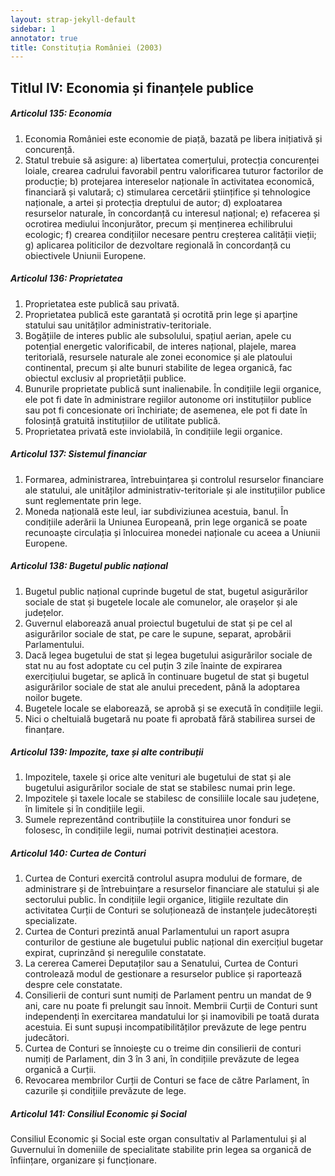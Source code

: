 ```yaml
---
layout: strap-jekyll-default
sidebar: 1
annotator: true
title: Constituția României (2003)
---
```


## Titlul IV: Economia și finanțele publice

##### **Articolul 135**: *Economia*

1. Economia României este economie de piață, bazată pe libera inițiativă și concurență.
1. Statul trebuie să asigure:
a) libertatea comerțului, protecția concurenței loiale, crearea cadrului favorabil pentru valorificarea tuturor factorilor de producție;
b) protejarea intereselor naționale în activitatea economică, financiară și valutară;
c) stimularea cercetării științifice și tehnologice naționale, a artei și protecția dreptului de autor;
d) exploatarea resurselor naturale, în concordanță cu interesul național;
e) refacerea și ocrotirea mediului înconjurător, precum și menținerea echilibrului ecologic;
f) crearea condițiilor necesare pentru creșterea calității vieții;
g) aplicarea politicilor de dezvoltare regională în concordanță cu obiectivele Uniunii Europene.

##### **Articolul 136**: *Proprietatea*

1. Proprietatea este publică sau privată.
1. Proprietatea publică este garantată și ocrotită prin lege și aparține statului sau unităților administrativ-teritoriale.
1. Bogățiile de interes public ale subsolului, spațiul aerian, apele cu potențial energetic valorificabil, de interes național, plajele, marea teritorială, resursele naturale ale zonei economice și ale platoului continental, precum și alte bunuri stabilite de legea organică, fac obiectul exclusiv al proprietății publice.
1. Bunurile proprietate publică sunt inalienabile. În condițiile legii organice, ele pot fi date în administrare regiilor autonome ori instituțiilor publice sau pot fi concesionate ori închiriate; de asemenea, ele pot fi date în folosință gratuită instituțiilor de utilitate publică.
1. Proprietatea privată este inviolabilă, în condițiile legii organice.

##### **Articolul 137**: *Sistemul financiar*

1. Formarea, administrarea, întrebuințarea și controlul resurselor financiare ale statului, ale unităților administrativ-teritoriale și ale instituțiilor publice sunt reglementate prin lege.
1. Moneda națională este leul, iar subdiviziunea acestuia, banul. În condițiile aderării la Uniunea Europeană, prin lege organică se poate recunoaște circulația și înlocuirea monedei naționale cu aceea a Uniunii Europene.

##### **Articolul 138**: *Bugetul public național*

1. Bugetul public național cuprinde bugetul de stat, bugetul asigurărilor sociale de stat și bugetele locale ale comunelor, ale orașelor și ale județelor.
1. Guvernul elaborează anual proiectul bugetului de stat și pe cel al asigurărilor sociale de stat, pe care le supune, separat, aprobării Parlamentului.
1. Dacă legea bugetului de stat și legea bugetului asigurărilor sociale de stat nu au fost adoptate cu cel puțin 3 zile înainte de expirarea exercițiului bugetar, se aplică în continuare bugetul de stat și bugetul asigurărilor sociale de stat ale anului precedent, până la adoptarea noilor bugete.
1. Bugetele locale se elaborează, se aprobă și se execută în condițiile legii.
1. Nici o cheltuială bugetară nu poate fi aprobată fără stabilirea sursei de finanțare.

##### **Articolul 139**: *Impozite, taxe și alte contribuții*

1. Impozitele, taxele și orice alte venituri ale bugetului de stat și ale bugetului asigurărilor sociale de stat se stabilesc numai prin lege.
1. Impozitele și taxele locale se stabilesc de consiliile locale sau județene, în limitele și în condițiile legii.
1. Sumele reprezentând contribuțiile la constituirea unor fonduri se folosesc, în condițiile legii, numai potrivit destinației acestora.

##### **Articolul 140**: *Curtea de Conturi*

1. Curtea de Conturi exercită controlul asupra modului de formare, de administrare și de întrebuințare a resurselor financiare ale statului și ale sectorului public. În condițiile legii organice, litigiile rezultate din activitatea Curții de Conturi se soluționează de instanțele judecătorești specializate.
1. Curtea de Conturi prezintă anual Parlamentului un raport asupra conturilor de gestiune ale bugetului public național din exercițiul bugetar expirat, cuprinzând și neregulile constatate.
1. La cererea Camerei Deputaților sau a Senatului, Curtea de Conturi controlează modul de gestionare a resurselor publice și raportează despre cele constatate.
1. Consilierii de conturi sunt numiți de Parlament pentru un mandat de 9 ani, care nu poate fi prelungit sau înnoit. Membrii Curții de Conturi sunt independenți în exercitarea mandatului lor și inamovibili pe toată durata acestuia. Ei sunt supuși incompatibilităților prevăzute de lege pentru judecători.
1. Curtea de Conturi se înnoiește cu o treime din consilierii de conturi numiți de Parlament, din 3 în 3 ani, în condițiile prevăzute de legea organică a Curții.
1. Revocarea membrilor Curții de Conturi se face de către Parlament, în cazurile și condițiile prevăzute de lege.

##### **Articolul 141**: *Consiliul Economic și Social*

Consiliul Economic și Social este organ consultativ al Parlamentului și al Guvernului în domeniile de specialitate stabilite prin legea sa organică de înființare, organizare și funcționare.